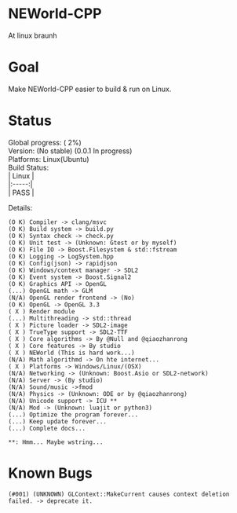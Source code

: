 # NEWorld-CPP
At linux braunh  

# Goal
Make NEWorld-CPP easier to build & run on Linux.  

# Status
Global progress: (  2%)  
Version: (No stable) (0.0.1 In progress)  
Platforms: Linux(Ubuntu)  
Build Status:  
| Linux |  
|:-----:|  
|  PASS |  

Details:
```
(O K) Compiler -> clang/msvc
(O K) Build system -> build.py
(O K) Syntax check -> check.py
(O K) Unit test -> (Unknown: Gtest or by myself)
(O K) File IO -> Boost.Filesystem & std::fstream
(O K) Logging -> LogSystem.hpp
(O K) Config(json) -> rapidjson
(O K) Windows/context manager -> SDL2
(O K) Event system -> Boost.Signal2
(O K) Graphics API -> OpenGL
(...) OpenGL math -> GLM
(N/A) OpenGL render frontend -> (No)
(O K) OpenGL -> OpenGL 3.3
( X ) Render module
(...) Multithreading -> std::thread
( X ) Picture loader -> SDL2-image
( X ) TrueType support -> SDL2-TTF
( X ) Core algorithms -> By @Null and @qiaozhanrong
( X ) Core features -> By studio
( X ) NEWorld (This is hard work...)
(N/A) Math algorithmd -> On hte internet...
( X ) Platforms -> Windows/Linux/(OSX)
(N/A) Networking -> (Unknown: Boost.Asio or SDL2-network)
(N/A) Server -> (By studio)
(N/A) Sound/music ->fmod
(N/A) Physics -> (Unknown: ODE or by @qiaozhanrong)
(N/A) Unicode support -> ICU **
(N/A) Mod -> (Unknown: luajit or python3)
(...) Optimize the program forever...
(...) Keep update forever...
(...) Complete docs...

**: Hmm... Maybe wstring...
```

# Known Bugs
```
(#001) (UNKNOWN) GLContext::MakeCurrent causes context deletion failed. -> deprecate it.  
```
